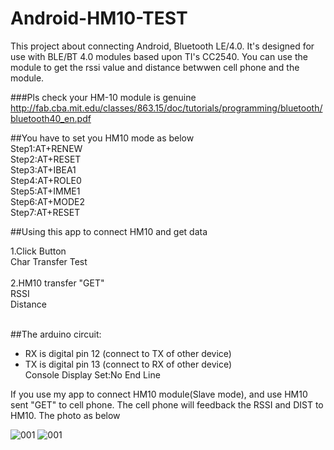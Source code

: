 # Android-HM10-TEST<br/>

This project about connecting Android, Bluetooth LE/4.0. It's designed for use with BLE/BT 4.0 modules based upon TI's CC2540. You can use the module to get the rssi value and distance betwwen cell phone and the module. 

###Pls check your HM-10 module is genuine
http://fab.cba.mit.edu/classes/863.15/doc/tutorials/programming/bluetooth/bluetooth40_en.pdf



##You have to set you HM10 mode as below<br/>
Step1:AT+RENEW<br/>
Step2:AT+RESET<br/>
Step3:AT+IBEA1<br/>
Step4:AT+ROLE0<br/>
Step5:AT+IMME1<br/>
Step6:AT+MODE2<br/>
Step7:AT+RESET<br/>

##Using this app to connect HM10 and get data<br/>

1.Click Button<br/>
Char Transfer Test<br/><br/>
2.HM10 transfer "GET" <br/>
RSSI<br/>
Distance<br/><br/>

##The arduino circuit:
 * RX is digital pin 12 (connect to TX of other device)
 * TX is digital pin 13 (connect to RX of other device)
 <br/>Console Display Set:No End Line

If you use my app to connect HM10 module(Slave mode), and use HM10 sent "GET" to cell phone.
The cell phone will feedback the RSSI and DIST to HM10. The photo as below
 
![001](https://cloud.githubusercontent.com/assets/20264622/20243272/0459fcd2-a98c-11e6-948b-7d5665f71ef2.png)
![001](https://cloud.githubusercontent.com/assets/20264622/20243184/8d724b6e-a987-11e6-92c9-d0141fe753d1.png)




